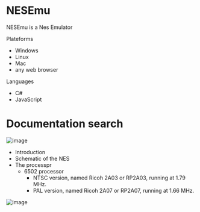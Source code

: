 # NESEmu

NESEmu is a Nes Emulator

Plateforms

- Windows
- Linux
- Mac
- any web browser

Languages

- C#
- JavaScript

# Documentation search

![image](https://github.com/devnadj/NesEmu/tree/main/img/NES-Console-Set)

- Introduction
- Schematic of the NES
- The processpr
  - 6502 processor
    - NTSC version, named Ricoh 2A03 or RP2A03, running at 1.79 MHz.
    - PAL version, named Ricoh 2A07 or RP2A07, running at 1.66 MHz.

![image](https://github.com/devnadj/NesEmu/tree/main/img/mario.png)
